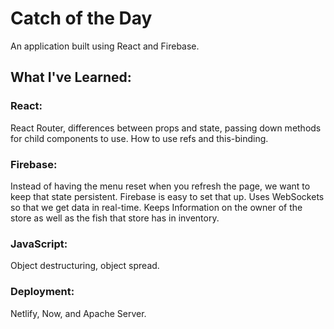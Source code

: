 # Catch of the Day
An application built using React and Firebase.

## What I've Learned:
### React:
React Router, differences between props and state, passing down methods for child components to use. How to use refs and this-binding. 
### Firebase:
Instead of having the menu reset when you refresh the page, we want to keep that state persistent. Firebase is easy to set that up. Uses WebSockets so that we get data in real-time. Keeps Information on the owner of the store as well as the fish that store has in inventory.


### JavaScript:
Object destructuring, object spread.
### Deployment:
Netlify, Now, and Apache Server.